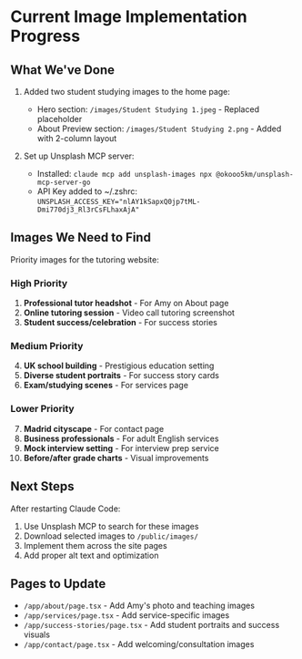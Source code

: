 # Current Image Implementation Progress

## What We've Done
1. Added two student studying images to the home page:
   - Hero section: `/images/Student Studying 1.jpeg` - Replaced placeholder
   - About Preview section: `/images/Student Studying 2.png` - Added with 2-column layout

2. Set up Unsplash MCP server:
   - Installed: `claude mcp add unsplash-images npx @okooo5km/unsplash-mcp-server-go`
   - API Key added to ~/.zshrc: `UNSPLASH_ACCESS_KEY="nlAY1kSapxQ0jp7tML-Dmi770dj3_Rl3rCsFLhaxAjA"`

## Images We Need to Find
Priority images for the tutoring website:

### High Priority
1. **Professional tutor headshot** - For Amy on About page
2. **Online tutoring session** - Video call tutoring screenshot
3. **Student success/celebration** - For success stories

### Medium Priority
4. **UK school building** - Prestigious education setting
5. **Diverse student portraits** - For success story cards
6. **Exam/studying scenes** - For services page

### Lower Priority
7. **Madrid cityscape** - For contact page
8. **Business professionals** - For adult English services
9. **Mock interview setting** - For interview prep service
10. **Before/after grade charts** - Visual improvements

## Next Steps
After restarting Claude Code:
1. Use Unsplash MCP to search for these images
2. Download selected images to `/public/images/`
3. Implement them across the site pages
4. Add proper alt text and optimization

## Pages to Update
- `/app/about/page.tsx` - Add Amy's photo and teaching images
- `/app/services/page.tsx` - Add service-specific images
- `/app/success-stories/page.tsx` - Add student portraits and success visuals
- `/app/contact/page.tsx` - Add welcoming/consultation images